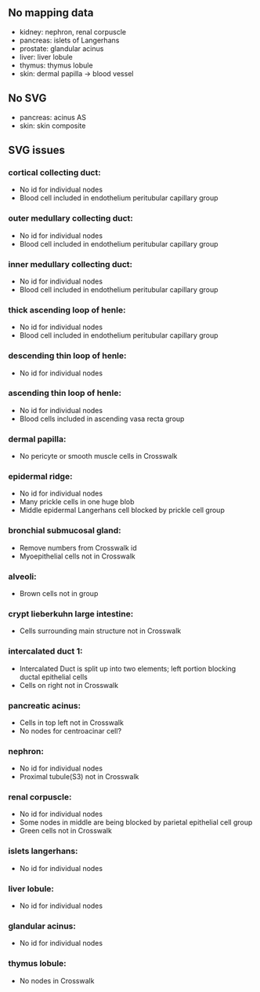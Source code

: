 ## No mapping data

- kidney: nephron, renal corpuscle
- pancreas: islets of Langerhans
- prostate: glandular acinus
- liver: liver lobule
- thymus: thymus lobule
- skin: dermal papilla -> blood vessel

## No SVG

- pancreas: acinus AS
- skin: skin composite

## SVG issues

### cortical collecting duct:

- No id for individual nodes
- Blood cell included in endothelium peritubular capillary group

### outer medullary collecting duct:

- No id for individual nodes
- Blood cell included in endothelium peritubular capillary group

### inner medullary collecting duct:

- No id for individual nodes
- Blood cell included in endothelium peritubular capillary group

### thick ascending loop of henle:

- No id for individual nodes
- Blood cell included in endothelium peritubular capillary group

### descending thin loop of henle:

- No id for individual nodes

### ascending thin loop of henle:

- No id for individual nodes
- Blood cells included in ascending vasa recta group

### dermal papilla:

- No pericyte or smooth muscle cells in Crosswalk

### epidermal ridge:

- No id for individual nodes
- Many prickle cells in one huge blob
- Middle epidermal Langerhans cell blocked by prickle cell group

### bronchial submucosal gland:

- Remove numbers from Crosswalk id
- Myoepithelial cells not in Crosswalk

### alveoli:

- Brown cells not in group

### crypt lieberkuhn large intestine:

- Cells surrounding main structure not in Crosswalk

### intercalated duct 1:

- Intercalated Duct is split up into two elements; left portion blocking ductal epithelial cells
- Cells on right not in Crosswalk

### pancreatic acinus:

- Cells in top left not in Crosswalk
- No nodes for centroacinar cell?

### nephron:

- No id for individual nodes
- Proximal tubule(S3) not in Crosswalk

### renal corpuscle:

- No id for individual nodes
- Some nodes in middle are being blocked by parietal epithelial cell group
- Green cells not in Crosswalk

### islets langerhans:

- No id for individual nodes

### liver lobule:

- No id for individual nodes

### glandular acinus:

- No id for individual nodes

### thymus lobule:

- No nodes in Crosswalk
